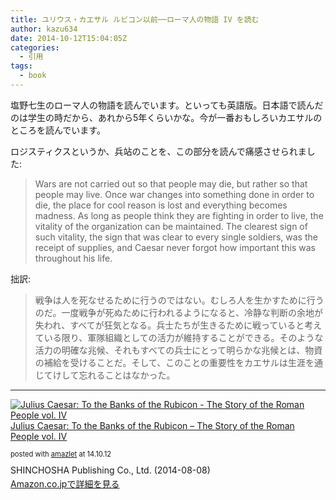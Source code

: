 ```yaml
---
title: ユリウス・カエサル ルビコン以前──ローマ人の物語 IV を読む
author: kazu634
date: 2014-10-12T15:04:05Z
categories:
  - 引用
tags:
  - book
---
```

塩野七生のローマ人の物語を読んでいます。といっても英語版。日本語で読んだのは学生の時だから、あれから5年くらいかな。今が一番おもしろいカエサルのところを読んでいます。

ロジスティクスというか、兵站のことを、この部分を読んで痛感させられました:

> Wars are not carried out so that people may die, but rather so that people may live. Once war changes into something done in order to die, the place for cool reason is lost and everything becomes madness. As long as people think they are fighting in order to live, the vitality of the organization can be maintained. The clearest sign of such vitality, the sign that was clear to every single soldiers, was the receipt of supplies, and Caesar never forgot how important this was throughout his life.

拙訳:

> 戦争は人を死なせるために行うのではない。むしろ人を生かすために行うのだ。一度戦争が死ぬために行われるようになると、冷静な判断の余地が失われ、すべてが狂気となる。兵士たちが生きるために戦っていると考えている限り、軍隊組織としての活力が維持することができる。そのような活力の明確な兆候、それもすべての兵士にとって明らかな兆候とは、物資の補給を受けることだ。そして、このことの重要性をカエサルは生涯を通じてけして忘れることはなかった。

* * *

<div class="amazlet-box" style="margin-bottom: 0px;">
<div class="amazlet-image" style="float: left; margin: 0px 12px 1px 0px;">
<a href="https://www.amazon.co.jp/exec/obidos/ASIN/B00MA5SBZO/simsnes-22/ref=nosim/" onclick="__gaTracker('send', 'event', 'outbound-article', 'https://www.amazon.co.jp/exec/obidos/ASIN/B00MA5SBZO/simsnes-22/ref=nosim/', '');" target="_blank" name="amazletlink"><img style="border: none;" src="https://images-na.ssl-images-amazon.com/images/I/51x16CSJYlL._SL160_.jpg" alt="Julius Caesar: To the Banks of the Rubicon - The Story of the Roman People vol. IV" /></a>
</div>

<div class="amazlet-info" style="line-height: 120%; margin-bottom: 10px;">
<div class="amazlet-name" style="margin-bottom: 10px; line-height: 120%;">
<p>
<a href="https://www.amazon.co.jp/exec/obidos/ASIN/B00MA5SBZO/simsnes-22/ref=nosim/" onclick="__gaTracker('send', 'event', 'outbound-article', 'https://www.amazon.co.jp/exec/obidos/ASIN/B00MA5SBZO/simsnes-22/ref=nosim/', 'Julius Caesar: To the Banks of the Rubicon &#8211; The Story of the Roman People vol. IV');" target="_blank" name="amazletlink">Julius Caesar: To the Banks of the Rubicon &#8211; The Story of the Roman People vol. IV</a>
</p>

<div class="amazlet-powered-date" style="font-size: 80%; margin-top: 5px; line-height: 120%;">
        posted with <a href="http://www.amazlet.com/" onclick="__gaTracker('send', 'event', 'outbound-article', 'http://www.amazlet.com/', 'amazlet');" title="amazlet"  target="_blank">amazlet</a> at 14.10.12
</div>
</div>

<div class="amazlet-detail">
      SHINCHOSHA Publishing Co., Ltd. (2014-08-08)
</div>

<div class="amazlet-sub-info" style="float: left;">
<div class="amazlet-link" style="margin-top: 5px;">
<a href="https://www.amazon.co.jp/exec/obidos/ASIN/B00MA5SBZO/simsnes-22/ref=nosim/" onclick="__gaTracker('send', 'event', 'outbound-article', 'https://www.amazon.co.jp/exec/obidos/ASIN/B00MA5SBZO/simsnes-22/ref=nosim/', 'Amazon.co.jpで詳細を見る');" target="_blank" name="amazletlink">Amazon.co.jpで詳細を見る</a>
</div>
</div>
</div>

<div class="amazlet-footer" style="clear: left;">
</div>
</div>

